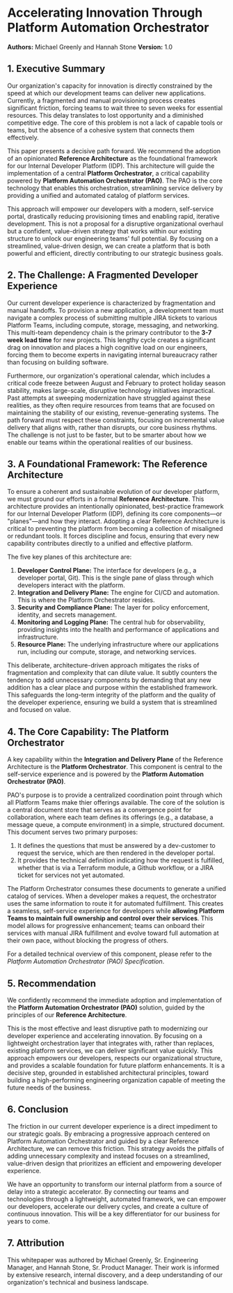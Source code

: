 # Accelerating Innovation Through Platform Automation Orchestrator

**Authors:** Michael Greenly and Hannah Stone
**Version:** 1.0

## 1. Executive Summary

Our organization's capacity for innovation is directly constrained by the speed at which our development teams can deliver new applications. Currently, a fragmented and manual provisioning process creates significant friction, forcing teams to wait three to seven weeks for essential resources. This delay translates to lost opportunity and a diminished competitive edge. The core of this problem is not a lack of capable tools or teams, but the absence of a cohesive system that connects them effectively.

This paper presents a decisive path forward. We recommend the adoption of an opinionated **Reference Architecture** as the foundational framework for our Internal Developer Platform (IDP). This architecture will guide the implementation of a central **Platform Orchestrator**, a critical capability powered by **Platform Automation Orchestrator (PAO)**. The PAO is the core technology that enables this orchestration, streamlining service delivery by providing a unified and automated catalog of platform services.

This approach will empower our developers with a modern, self-service portal, drastically reducing provisioning times and enabling rapid, iterative development. This is not a proposal for a disruptive organizational overhaul but a confident, value-driven strategy that works within our existing structure to unlock our engineering teams' full potential. By focusing on a streamlined, value-driven design, we can create a platform that is both powerful and efficient, directly contributing to our strategic business goals.

## 2. The Challenge: A Fragmented Developer Experience

Our current developer experience is characterized by fragmentation and manual handoffs. To provision a new application, a development team must navigate a complex process of submitting multiple JIRA tickets to various Platform Teams, including compute, storage, messaging, and networking. This multi-team dependency chain is the primary contributor to the **3-7 week lead time** for new projects. This lengthy cycle creates a significant drag on innovation and places a high cognitive load on our engineers, forcing them to become experts in navigating internal bureaucracy rather than focusing on building software.

Furthermore, our organization's operational calendar, which includes a critical code freeze between August and February to protect holiday season stability, makes large-scale, disruptive technology initiatives impractical. Past attempts at sweeping modernization have struggled against these realities, as they often require resources from teams that are focused on maintaining the stability of our existing, revenue-generating systems. The path forward must respect these constraints, focusing on incremental value delivery that aligns with, rather than disrupts, our core business rhythms. The challenge is not just to be faster, but to be smarter about how we enable our teams within the operational realities of our business.

## 3. A Foundational Framework: The Reference Architecture

To ensure a coherent and sustainable evolution of our developer platform, we must ground our efforts in a formal **Reference Architecture**. This architecture provides an intentionally opinionated, best-practice framework for our Internal Developer Platform (IDP), defining its core components—or "planes"—and how they interact. Adopting a clear Reference Architecture is critical to preventing the platform from becoming a collection of misaligned or redundant tools. It forces discipline and focus, ensuring that every new capability contributes directly to a unified and effective platform.

The five key planes of this architecture are:

1.  **Developer Control Plane:** The interface for developers (e.g., a developer portal, Git). This is the single pane of glass through which developers interact with the platform.
2.  **Integration and Delivery Plane:** The engine for CI/CD and automation. This is where the Platform Orchestrator resides.
3.  **Security and Compliance Plane:** The layer for policy enforcement, identity, and secrets management.
4.  **Monitoring and Logging Plane:** The central hub for observability, providing insights into the health and performance of applications and infrastructure.
5.  **Resource Plane:** The underlying infrastructure where our applications run, including our compute, storage, and networking services.

This deliberate, architecture-driven approach mitigates the risks of fragmentation and complexity that can dilute value. It subtly counters the tendency to add unnecessary components by demanding that any new addition has a clear place and purpose within the established framework. This safeguards the long-term integrity of the platform and the quality of the developer experience, ensuring we build a system that is streamlined and focused on value.

## 4. The Core Capability: The Platform Orchestrator

A key capability within the **Integration and Delivery Plane** of the Reference Architecture is the **Platform Orchestrator**. This component is central to the self-service experience and is powered by the **Platform Automation Orchestrator (PAO)**.


PAO's purpose is to provide a centralized coordination point through which all Platform Teams make thier offerings available. The core of the solution is a central document store that serves as a convergence point for collaboration, where each team defines its offerings (e.g., a database, a message queue, a compute environment) in a simple, structured document. This document serves two primary purposes:

1.  It defines the questions that must be answered by a dev-customer to request the service, which are then rendered in the developer portal.
2.  It provides the technical definition indicating how the request is fulfilled, whether that is via a Terraform module, a Github workflow, or a JIRA ticket for services not yet automated.

The Platform Orchestrator consumes these documents to generate a unified catalog of services. When a developer makes a request, the orchestrator uses the same information to route it for automated fulfillment. This creates a seamless, self-service experience for developers while **allowing Platform Teams to maintain full ownership and control over their services**. This model allows for progressive enhancement; teams can onboard their services with manual JIRA fulfillment and evolve toward full automation at their own pace, without blocking the progress of others.

For a detailed technical overview of this component, please refer to the *Platform Automation Orchestrator (PAO) Specification*.

## 5. Recommendation

We confidently recommend the immediate adoption and implementation of the **Platform Automation Orchestrator (PAO)** solution, guided by the principles of our **Reference Architecture**.

This is the most effective and least disruptive path to modernizing our developer experience and accelerating innovation. By focusing on a lightweight orchestration layer that integrates with, rather than replaces, existing platform services, we can deliver significant value quickly. This approach empowers our developers, respects our organizational structure, and provides a scalable foundation for future platform enhancements. It is a decisive step, grounded in established architectural principles, toward building a high-performing engineering organization capable of meeting the future needs of the business.

## 6. Conclusion

The friction in our current developer experience is a direct impediment to our strategic goals. By embracing a progressive approach centered on Platform Automation Orchestrator and guided by a clear Reference Architecture, we can remove this friction. This strategy avoids the pitfalls of adding unnecessary complexity and instead focuses on a streamlined, value-driven design that prioritizes an efficient and empowering developer experience.

We have an opportunity to transform our internal platform from a source of delay into a strategic accelerator. By connecting our teams and technologies through a lightweight, automated framework, we can empower our developers, accelerate our delivery cycles, and create a culture of continuous innovation. This will be a key differentiator for our business for years to come.


## 7. Attribution

This whitepaper was authored by Michael Greenly, Sr. Engineering Manager, and Hannah Stone, Sr. Product Manager. Their work is informed by extensive research, internal discovery, and a deep understanding of our organization's technical and business landscape.
